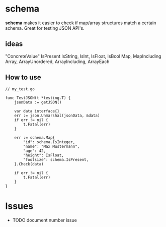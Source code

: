 # schema

**schema** makes it easier to check if map/array structures match a certain schema. Great for testing JSON API's.

## ideas

"ConcreteValue"
IsPresent
IsString, IsInt, IsFloat, IsBool
Map, MapIncluding
Array, ArrayUnordered, ArrayIncluding, ArrayEach
 
## How to use

    // my_test.go
    
    func TestJSON(t *testing.T) {
        jsonData := getJSON()
        
        var data interface{}
        err := json.Unmarshal(jsonData, &data)
        if err != nil {
            t.Fatal(err)
        }
        
        err := schema.Map{
            "id": schema.IsInteger,
            "name": "Max Mustermann",
            "age": 42,
            "height": IsFloat,
            "footsize": schema.IsPresent,
        }.Check(data)
        
        if err != nil {
            t.Fatal(err)
        }
    }
    
    
# Issues

- TODO document number issue